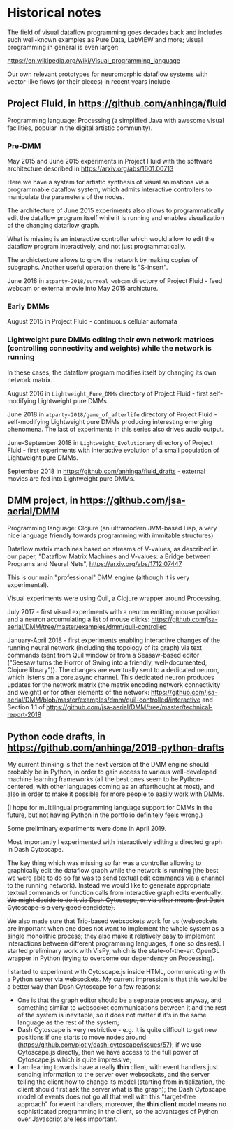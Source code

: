 # Historical notes

The field of visual dataflow programming goes decades back and includes such well-known examples as Pure Data, LabVIEW and more; visual programming in general is even larger:

https://en.wikipedia.org/wiki/Visual_programming_language

Our own relevant prototypes for neuromorphic dataflow systems with vector-like flows (or their pieces) in recent years include

## Project Fluid, in https://github.com/anhinga/fluid 

Programming language: Processing (a simplified Java with awesome visual facilities, popular in the digital artistic community).

### Pre-DMM

May 2015 and June 2015 experiments in Project Fluid with the software architecture described in https://arxiv.org/abs/1601.00713

Here we have a system for artistic synthesis of visual animations via a programmable dataflow system, which admits interactive controllers to manipulate the parameters of the nodes.

The architecture of June 2015 experiments also allows to programmatically edit the dataflow program itself while it is running and enables visualization of the changing dataflow graph.

What is missing is an interactive controller which would allow to edit the dataflow program interactively, and not just programmatically.

The archictecture allows to grow the network by making copies of subgraphs. Another useful operation there is "S-insert".

June 2018 in `atparty-2018/surreal_webcam` directory of Project Fluid - feed webcam or external movie into May 2015 archicture.

### Early DMMs

August 2015 in Project Fluid - continuous cellular automata

### Lightweight pure DMMs editing their own network matrices (controlling connectivity and weights) while the network is running

In these cases, the dataflow program modifies itself by changing its own network matrix.

August 2016 in `Lightweight_Pure_DMMs` directory of Project Fluid - first self-modifying Lightweight pure DMMs.

June 2018 in `atparty-2018/game_of_afterlife` directory of Project Fluid - self-modifying Lightweight pure DMMs producing interesting emerging phenomena. The last of experiments in this series also drives audio output.

June-September 2018 in `Lightweight_Evolutionary` directory of Project Fluid - first experiments with interactive evolution of a small population of Lightweight pure DMMs.

September 2018 in https://github.com/anhinga/fluid_drafts - external movies are fed into Lightweight pure DMMs.

## DMM project, in https://github.com/jsa-aerial/DMM

Programming language: Clojure (an ultramodern JVM-based Lisp, a very nice language friendly towards programming with immitable structures)

Dataflow matrix machines based on streams of V-values, as described in our paper, "Dataflow Matrix Machines and V-values: a Bridge between Programs and Neural Nets", https://arxiv.org/abs/1712.07447

This is our main "professional" DMM engine (although it is very experimental).

Visual experiments were using Quil, a Clojure wrapper around Processing.

July 2017 - first visual experiments with a neuron emitting mouse position and a neuron accumulating a list of mouse clicks: https://github.com/jsa-aerial/DMM/tree/master/examples/dmm/quil-controlled

January-April 2018 - first experiments enabling interactive changes of the running neural network (including the topology of its graph) via text commands (sent from Quil window or from a Seasaw-based editor ("Seesaw turns the Horror of Swing into a friendly, well-documented, Clojure library")). The changes are eventually sent to a dedicated neuron, which listens on a core.async channel. This dedicated neuron produces updates for the network matrix (the matrix encoding network connectivity and weight) or for other elements of the network: https://github.com/jsa-aerial/DMM/blob/master/examples/dmm/quil-controlled/interactive and Section 1.1 of https://github.com/jsa-aerial/DMM/tree/master/technical-report-2018




## Python code drafts, in https://github.com/anhinga/2019-python-drafts

My current thinking is that the next version of the DMM engine should probably be in Python, in order to gain access to various well-developed machine learning frameworks (all the best ones seem to be Python-centered, with other languages coming as an afterthought at most), and also in order to make it possible for more people to easily work with DMMs.

(I hope for multilingual programming language support for DMMs in the future, but not having Python in the portfolio definitely feels wrong.)

Some preliminary experiments were done in April 2019.

Most importantly I experimented with interactively editing a directed graph in Dash Cytoscape. 

The key thing which was missing so far was a controller allowing to graphically edit the dataflow graph while the network is running (the best we were able to do so far was to send textual edit commands via a channel to the running network). Instead we would like to generate appropriate textual commands or function calls from interactive graph edits eventually. ~~We might decide to do it via Dash Cytoscape, or via other means (but Dash Cytoscape is a very good candidate).~~

We also made sure that Trio-based websockets work for us (websockets are important when one does not want to implement the whole system as a single monolithic process; they also make it relatively easy to implement interactions between different programming languages, if one so desires). I started preliminary work with VisPy, which is the state-of-the-art OpenGL wrapper in Python (trying to overcome our dependency on Processing).

I started to experiment with Cytoscape.js inside HTML, communicating with a Python server via websockets. My current impression is that this would be a better way than Dash Cytoscape for a few reasons: 
  * One is that the graph editor should be a separate process anyway, and something similar to websocket communications between it and the rest of the system is inevitable, so it does not matter if it's in the same language as the rest of the system;
  * Dash Cytoscape is very restrictive - e.g. it is quite difficult to get new positions if one starts to move nodes around (https://github.com/plotly/dash-cytoscape/issues/57); if we use Cytoscape.js directly, then we have access to the full power of Cytoscape.js which is quite impressive;
  * I am leaning towards have a really **thin** client, with event handlers just sending information to the server over websockets, and the server telling the client how to change its model (starting from initialization, the client should first ask the server what is the graph); the Dash Cytoscape model of events does not go all that well with this "target-free approach" for event handlers; moreover, the **thin client** model means no sophisticated programming in the client, so the advantages of Python over Javascript are less important.


